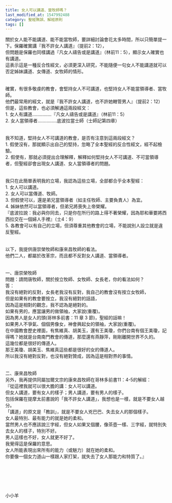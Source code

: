 ```yaml
---
title: 女人可以講道、當牧師嗎？
last_modified_at: 1547992488
category: 聖經無誤、解經原則
tags: []
---
```


關於女人能不能講道、能不能當牧師，要詳細討論會花太多時間，所以只簡單提一下。<!--more-->保羅確實講『我不許女人講道』（提前2：12），<br>但問題是保羅也同樣講過『凡女人禱告或是講道』（林前11：5），顯示女人確實也有講道。<br>這表示這是一種反合性經文，必須更深入研究，不能隨便一句女人不能講道就可以否定姊妹講道、女傳道、女牧師的情形。<br><br><br>確實，有很多敬虔的教會，會堅持女人不可講道，也堅持女人不能當領導者、當牧師。<br>他們最常用的經文，就是『我不許女人講道，也不許她轄管男人』（提前2：12）<br>但是，這些教會，也必須解通這兩段經文：<br>1.	女人有講道……………『凡女人禱告或是講道』（林前11：5）<br>2.	女人當領導者……………底波拉當士師（士師記第四章）<br><br><br>我不知道，堅持女人不可講道的教會，是否有注意到這兩段經文？<br>1.	假使沒有，那就顯示出自己的堅持，忽略了全本聖經的反合性經文，經不起檢驗。<br>2.	假使有，那就必須提出合理解釋，解釋如何堅持女人不可講道、不可當領導者，但聖經卻會出現女人講道、女人當領導者的問題。<br><br><br>我只在此簡單表明我的立場，我認為這些立場，全部都合乎全本聖經：<br>1. 女人可以講道。<br>2. 女人可以當傳道、牧師。<br>3. 但假使可以，還是弟兄當領導者（如主任牧師、主要負責人）為宜。<br>4. 姊妹依然可以當領導者，但弟兄將喪失上帝榮耀。<br>『底波拉說：我必與你同去，只是你在所行的路上得不著榮耀，因為耶和華要將西西拉交在一個婦人手裡』（士4：9）<br>5. 各教會可以有自己的立場，但須尊重其他教會的立場，不能說別人設立就是違反聖經。<br><br><br>以下，我提供唐崇榮牧師和康來昌牧師的看法。<br>他們二人，都屬於改革宗，而且都不反對女人講道、當領導者。<br><br><br>一、唐崇榮牧師<br>問題：請問唐牧師，關於按立牧師、女牧師、女長老，你的看法如何？<br>答：<br>我沒有絕對的反對，女長老我沒有反對，我自己的教會沒有按立女牧師，<br>但是如果有的教會要按立，我沒有絕對的話語，<br>因為這是相對的觀念，我不認為是絕對的。<br>如果有男的，應當讓男的做領袖，大家說(重覆)。<br>因為男人是女人的頭(哥林多前書：11 章 3 節)，聖經的話嘛！<br>如果男人不爭氣、個個男像女，神會興起女的領袖，大家說(重覆)。<br>在中國教會歷史裡面，有焦維真、胡美玉，還有王美瓊，你們台南有個王美瓊，記得嗎？她就是台南南門教會的傳道，那麼還有燕靜萍，剛剛離開世界不久的。<br>這幾位都是很好的傳道人。<br>那王美瓊、胡美玉、焦維真這些都是很好的女的傳道人。<br>所以我沒有絕對反對，也沒有絕對贊成，因為這是相對界的事情。<br><br><br>二、康來昌牧師<br>另外，我再提供同屬加爾文宗的康來昌牧師在哥林多前書11：4-5的解經：<br>『從這裡我就可以很大膽的講：女人可以講道。<br>但女人講道，要有女人的樣子；男人講道，要有男人的樣子。<br>包括保羅在提摩太前書說的「我不許女人講道」，我想也是一樣，就是不要女人越分。<br>「講道」的原文是「教訓」，就是不要女人兇巴巴、失去女人的那個樣子。<br>女人最特別、最有能力的就是她的柔和。<br>當然男人也不應該說三字經，但女人如果叉個腰，像茶壺一樣、三字經，就特別失去女人的樣子，特別不好。<br>男人這樣也不好，女人就更不好了。<br>我覺得這是保羅的意思。<br>女人所能表現出來所有的能力（或魅力）就在她的柔和。<br>你要像一個女力道山一樣跟人家打架，就失去了女人那能力和特質了。』 <br><br><br><br><br><br><br>小小羊

